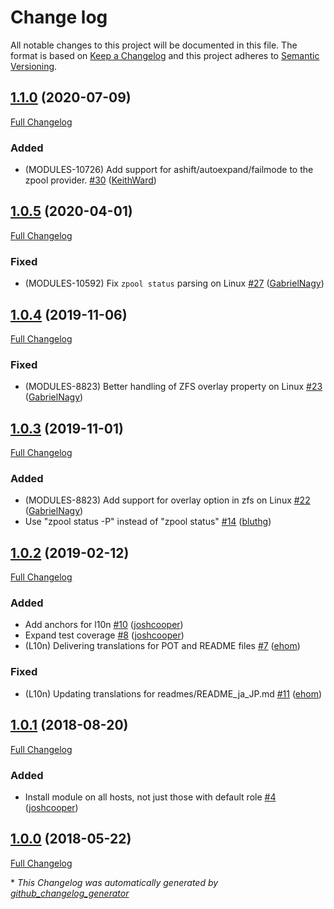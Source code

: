 # Change log

All notable changes to this project will be documented in this file. The format is based on [Keep a Changelog](http://keepachangelog.com/en/1.0.0/) and this project adheres to [Semantic Versioning](http://semver.org).

## [1.1.0](https://github.com/puppetlabs/puppetlabs-zfs_core/tree/1.1.0) (2020-07-09)

[Full Changelog](https://github.com/puppetlabs/puppetlabs-zfs_core/compare/1.0.5...1.1.0)

### Added

- \(MODULES-10726\) Add support for ashift/autoexpand/failmode to the zpool provider. [\#30](https://github.com/puppetlabs/puppetlabs-zfs_core/pull/30) ([KeithWard](https://github.com/KeithWard))

## [1.0.5](https://github.com/puppetlabs/puppetlabs-zfs_core/tree/1.0.5) (2020-04-01)

[Full Changelog](https://github.com/puppetlabs/puppetlabs-zfs_core/compare/1.0.4...1.0.5)

### Fixed

- \(MODULES-10592\) Fix `zpool status` parsing on Linux [\#27](https://github.com/puppetlabs/puppetlabs-zfs_core/pull/27) ([GabrielNagy](https://github.com/GabrielNagy))

## [1.0.4](https://github.com/puppetlabs/puppetlabs-zfs_core/tree/1.0.4) (2019-11-06)

[Full Changelog](https://github.com/puppetlabs/puppetlabs-zfs_core/compare/1.0.3...1.0.4)

### Fixed

- \(MODULES-8823\) Better handling of ZFS overlay property on Linux [\#23](https://github.com/puppetlabs/puppetlabs-zfs_core/pull/23) ([GabrielNagy](https://github.com/GabrielNagy))

## [1.0.3](https://github.com/puppetlabs/puppetlabs-zfs_core/tree/1.0.3) (2019-11-01)

[Full Changelog](https://github.com/puppetlabs/puppetlabs-zfs_core/compare/1.0.2...1.0.3)

### Added

- \(MODULES-8823\) Add support for overlay option in zfs on Linux [\#22](https://github.com/puppetlabs/puppetlabs-zfs_core/pull/22) ([GabrielNagy](https://github.com/GabrielNagy))
- Use "zpool status -P" instead of "zpool status" [\#14](https://github.com/puppetlabs/puppetlabs-zfs_core/pull/14) ([bluthg](https://github.com/bluthg))

## [1.0.2](https://github.com/puppetlabs/puppetlabs-zfs_core/tree/1.0.2) (2019-02-12)

[Full Changelog](https://github.com/puppetlabs/puppetlabs-zfs_core/compare/1.0.1...1.0.2)

### Added

- Add anchors for l10n [\#10](https://github.com/puppetlabs/puppetlabs-zfs_core/pull/10) ([joshcooper](https://github.com/joshcooper))
- Expand test coverage [\#8](https://github.com/puppetlabs/puppetlabs-zfs_core/pull/8) ([joshcooper](https://github.com/joshcooper))
-  \(L10n\) Delivering translations for POT and README files [\#7](https://github.com/puppetlabs/puppetlabs-zfs_core/pull/7) ([ehom](https://github.com/ehom))

### Fixed

- \(L10n\) Updating translations for readmes/README\_ja\_JP.md [\#11](https://github.com/puppetlabs/puppetlabs-zfs_core/pull/11) ([ehom](https://github.com/ehom))

## [1.0.1](https://github.com/puppetlabs/puppetlabs-zfs_core/tree/1.0.1) (2018-08-20)

[Full Changelog](https://github.com/puppetlabs/puppetlabs-zfs_core/compare/1.0.0...1.0.1)

### Added

- Install module on all hosts, not just those with default role [\#4](https://github.com/puppetlabs/puppetlabs-zfs_core/pull/4) ([joshcooper](https://github.com/joshcooper))

## [1.0.0](https://github.com/puppetlabs/puppetlabs-zfs_core/tree/1.0.0) (2018-05-22)

[Full Changelog](https://github.com/puppetlabs/puppetlabs-zfs_core/compare/576d12b67e6d531b15315329d7a98f4c3549e2dc...1.0.0)



\* *This Changelog was automatically generated by [github_changelog_generator](https://github.com/skywinder/Github-Changelog-Generator)*

